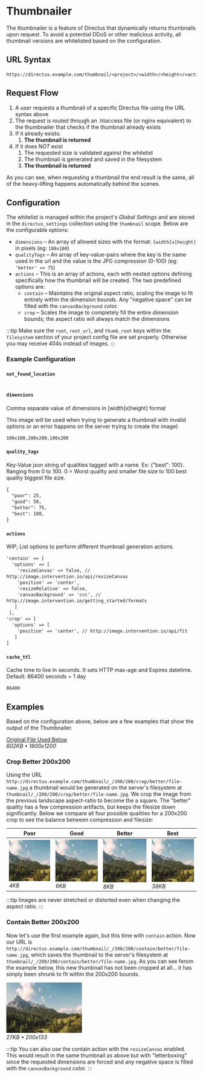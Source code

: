 # Thumbnailer

The thumbnailer is a feature of Directus that dynamically returns thumbnails upon request. To avoid a potential DDoS or other malicious activity, all thumbnail versions are whitelisted based on the configuration.

## URL Syntax

```url
https://directus.example.com/thumbnail/<project>/<width>/<height>/<action>/<quality>/<filename>
```

## Request Flow

1. A user requests a thumbnail of a specific Directus file using the URL syntax above
2. The request is routed through an .htaccess file (or nginx equivalent) to the thumbnailer that checks if the thumbnail already exists
3. If it already exists:
    1. **The thumbnail is returned**
4. If it does _NOT_ exist
    1. The requested size is validated against the whitelist
    2. The thumbnail is generated and saved in the filesystem
    3. **The thumbnail is returned**

As you can see, when requesting a thumbnail the end result is the same, all of the heavy-lifting happens automatically behind the scenes.

## Configuration

The whitelist is managed within the project's _Global Settings_ and are stored in the `directus_settings` collection using the `thumbnail` scope. Below are the configurable options:

* `dimensions` – An array of allowed sizes with the format: `[width]x[height]` in pixels (eg: `100x100`)
* `qualityTags` – An array of key-value-pairs where the key is the name used in the url and the value is the JPG compression (0-100) (eg: `'better' => 75`)
* `actions` – This is an array of actions, each with nested options defining specifically how the thumbnail will be created. The two predefined options are:
  * `contain` – Maintains the original aspect ratio, scaling the image to fit entirely within the dimension bounds. Any "negative space" can be filled with the `canvasBackground` color.
  * `crop` –  Scales the image to completely fill the entire dimension bounds; the aspect ratio will always match the dimensions

:::tip
Make sure the `root`, `root_url`, and `thumb_root` keys within the `filesystem` section of your project config file are set properly. Otherwise you may receive 404s instead of images.
:::

### Example Configuration

#### `not_found_location`
```

```

#### `dimensions`

Comma separate value of dimensions in [width]x[height] format

This image will be used when trying to generate a thumbnail with invalid options or an error happens on the server trying to create the image)

```
100x100,200x200,100x200
```

#### `quality_tags`

Key-Value json string of qualities tagged with a name. Ex: {"best": 100}. Ranging from 0 to 100. 0 = Worst quality and smaller file size to 100 best quality biggest file size.

```
{
  "poor": 25,
  "good": 50,
  "better": 75,
  "best": 100,
}
```

#### `actions`

WIP; List options to perform different thumbnail generation actions.

```
'contain' => [
  'options' => [
    'resizeCanvas' => false, // http://image.intervention.io/api/resizeCanvas
    'position' => 'center',
    'resizeRelative' => false,
    'canvasBackground' => 'ccc', // http://image.intervention.io/getting_started/formats
   ]
 ],
'crop' => [
  'options' => [
    'position' => 'center', // http://image.intervention.io/api/fit
   ]
]
```

#### `cache_ttl`

Cache time to live in seconds. It sets HTTP max-age and Expires datetime. Default: 86400 seconds = 1 day

```
86400
```

## Examples

Based on the configuration above, below are a few examples that show the output of the Thumbnailer.

[Original File Used Below](/img/thumbnailer/original.jpg)<br>_602KB • 1800x1200_

### Crop Better 200x200

Using the URL `http://directus.example.com/thumbnail/_/200/200/crop/better/file-name.jpg` a thumbnail would be generated on the server's filesystem at `thumbnail/_/200/200/crop/better/file-name.jpg`. We crop the image from the previous landscape aspect-ratio to become the a square. The "better" quality has a few compression artifacts, but keeps the filesize down significantly. Below we compare all four possible qualities for a 200x200 crop to see the balance between compression and filesize:

| Poor | Good | Better | Best |
|------|------|--------|------|
| ![Poor](/img/thumbnailer/200-200-crop-poor.jpg)<br>_4KB_ | ![Good](/img/thumbnailer/200-200-crop-good.jpg)<br>_6KB_ | ![Better](/img/thumbnailer/200-200-crop-better.jpg)<br>_8KB_ | ![Best](/img/thumbnailer/200-200-crop-best.jpg)<br>_38KB_ |

:::tip
Images are never stretched or distorted even when changing the aspect ratio.
:::

### Contain Better 200x200

Now let's use the first example again, but this time with `contain` action. Now our URL is `http://directus.example.com/thumbnail/_/200/200/contain/better/file-name.jpg`, which saves the thumbnail to the server's filesystem at `thumbnail/_/200/200/contain/better/file-name.jpg`. As you can see ferom the example below, this new thumbnail has not been cropped at all... it has simply been shrunk to fit within the 200x200 bounds.

![Contain](/img/thumbnailer/200-200-contain-better.jpg)<br>_27KB • 200x133_

:::tip
You can also use the contain action with the `resizeCanvas` enabled. This would result in the same thumbnail as above but with "letterboxing" since the requested dimensions are forced and any negative space is filled with the `canvasBackground` color.
:::
